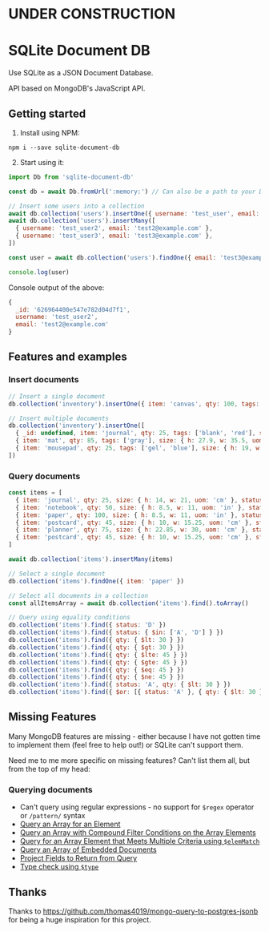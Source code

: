 # UNDER CONSTRUCTION

# SQLite Document DB

Use SQLite as a JSON Document Database.

API based on MongoDB's JavaScript API.

## Getting started

1. Install using NPM:

```
npm i --save sqlite-document-db
```

2. Start using it:

```javascript
import Db from 'sqlite-document-db'

const db = await Db.fromUrl(':memory:') // Can also be a path to your DB file

// Insert some users into a collection
await db.collection('users').insertOne({ username: 'test_user', email: 'test@example.com' })
await db.collection('users').insertMany([
  { username: 'test_user2', email: 'test2@example.com' },
  { username: 'test_user3', email: 'test3@example.com' },
])

const user = await db.collection('users').findOne({ email: 'test3@example.com' })

console.log(user)
```

Console output of the above:

```javascript
{
  _id: '626964400e547e782d04d7f1',
  username: 'test_user2',
  email: 'test2@example.com'
}
```

## Features and examples

### Insert documents

```javascript
// Insert a single document
db.collection('inventory').insertOne({ item: 'canvas', qty: 100, tags: ['cotton'], size: { h: 28, w: 35.5, uom: 'cm' } })

// Insert multiple documents
db.collection('inventory').insertOne([
  { _id: undefined, item: 'journal', qty: 25, tags: ['blank', 'red'], size: { h: 14, w: 21, uom: 'cm' } },
  { item: 'mat', qty: 85, tags: ['gray'], size: { h: 27.9, w: 35.5, uom: 'cm' } },
  { item: 'mousepad', qty: 25, tags: ['gel', 'blue'], size: { h: 19, w: 22.85, uom: 'cm' } }
])
```

### Query documents

```javascript
const items = [
  { item: 'journal', qty: 25, size: { h: 14, w: 21, uom: 'cm' }, status: 'A' },
  { item: 'notebook', qty: 50, size: { h: 8.5, w: 11, uom: 'in' }, status: 'A' },
  { item: 'paper', qty: 100, size: { h: 8.5, w: 11, uom: 'in' }, status: 'D' },
  { item: 'postcard', qty: 45, size: { h: 10, w: 15.25, uom: 'cm' }, status: 'C' },
  { item: 'planner', qty: 75, size: { h: 22.85, w: 30, uom: 'cm' }, status: 'D' },
  { item: 'postcard', qty: 45, size: { h: 10, w: 15.25, uom: 'cm' }, status: 'A' }
]

await db.collection('items').insertMany(items)

// Select a single document
db.collection('items').findOne({ item: 'paper' })

// Select all documents in a collection
const allItemsArray = await db.collection('items').find().toArray()

// Query using equality conditions
db.collection('items').find({ status: 'D' })
db.collection('items').find({ status: { $in: ['A', 'D'] } })
db.collection('items').find({ qty: { $lt: 30 } })
db.collection('items').find({ qty: { $gt: 30 } })
db.collection('items').find({ qty: { $lte: 45 } })
db.collection('items').find({ qty: { $gte: 45 } })
db.collection('items').find({ qty: { $eq: 45 } })
db.collection('items').find({ qty: { $ne: 45 } })
db.collection('items').find({ status: 'A', qty: { $lt: 30 } })
db.collection('items').find({ $or: [{ status: 'A' }, { qty: { $lt: 30 } }] })
```

## Missing Features

Many MongoDB features are missing - either because I have not gotten time to implement them (feel free to help out!) or SQLite can't support them.

Need me to me more specific on missing features? Can't list them all, but from the top of my head:

### Querying documents

- Can't query using regular expressions - no support for `$regex` operator or `/pattern/` syntax
- [Query an Array for an Element](https://www.mongodb.com/docs/manual/tutorial/query-arrays/#query-an-array-for-an-element)
- [Query an Array with Compound Filter Conditions on the Array Elements](https://www.mongodb.com/docs/manual/tutorial/query-arrays/#query-an-array-for-an-element)
- [Query for an Array Element that Meets Multiple Criteria using `$elemMatch`](https://www.mongodb.com/docs/manual/tutorial/query-arrays/#query-for-an-array-element-that-meets-multiple-criteria)
- [Query an Array of Embedded Documents](https://www.mongodb.com/docs/manual/tutorial/query-array-of-documents/)
- [Project Fields to Return from Query](https://www.mongodb.com/docs/manual/tutorial/project-fields-from-query-results/)
- [Type check using `$type`](https://www.mongodb.com/docs/manual/tutorial/query-for-null-fields/#type-check)

## Thanks

Thanks to <https://github.com/thomas4019/mongo-query-to-postgres-jsonb> for being a huge inspiration for this project.
